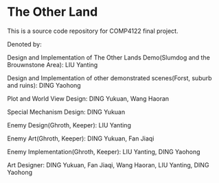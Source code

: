 # The Other Land
This is a source code repository for COMP4122 final project.

Denoted by:

Design and Implementation of The Other Lands Demo(Slumdog and the Brouwnstone Area): LIU Yanting

Design and Implementation of other demonstrated scenes(Forst, suburb and ruins): DING Yaohong

Plot and World View Design: DING Yukuan, Wang Haoran

Special Mechanism Design: DING Yukuan

Enemy Design(Ghroth, Keeper): LIU Yanting

Enemy Art(Ghroth, Keeper): DING Yukuan, Fan Jiaqi

Enemy Implementation(Ghroth, Keeper): LIU Yanting, DING Yaohong

Art Designer: DING Yukuan, Fan Jiaqi, Wang Haoran, LIU Yanting, DING Yaohong